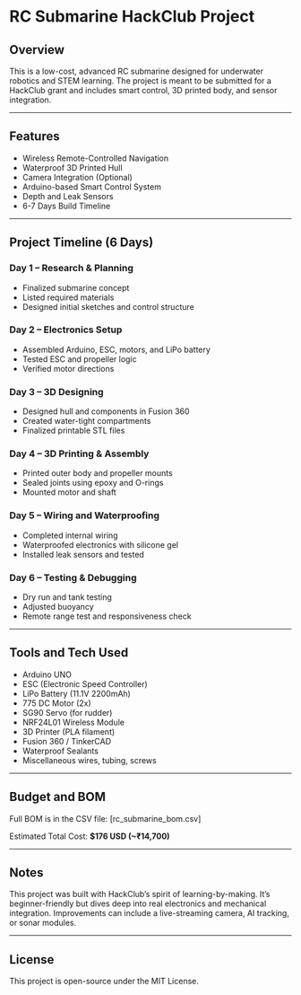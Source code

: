 # RC Submarine HackClub Project

## Overview

This is a low-cost, advanced RC submarine designed for underwater robotics and STEM learning. The project is meant to be submitted for a HackClub grant and includes smart control, 3D printed body, and sensor integration.

---

## Features

- Wireless Remote-Controlled Navigation
- Waterproof 3D Printed Hull
- Camera Integration (Optional)
- Arduino-based Smart Control System
- Depth and Leak Sensors
- 6-7 Days Build Timeline

---

## Project Timeline (6 Days)

### **Day 1 – Research & Planning**
- Finalized submarine concept
- Listed required materials
- Designed initial sketches and control structure

### **Day 2 – Electronics Setup**
- Assembled Arduino, ESC, motors, and LiPo battery
- Tested ESC and propeller logic
- Verified motor directions

### **Day 3 – 3D Designing**
- Designed hull and components in Fusion 360
- Created water-tight compartments
- Finalized printable STL files

### **Day 4 – 3D Printing & Assembly**
- Printed outer body and propeller mounts
- Sealed joints using epoxy and O-rings
- Mounted motor and shaft

### **Day 5 – Wiring and Waterproofing**
- Completed internal wiring
- Waterproofed electronics with silicone gel
- Installed leak sensors and tested

### **Day 6 – Testing & Debugging**
- Dry run and tank testing
- Adjusted buoyancy
- Remote range test and responsiveness check

---

## Tools and Tech Used

- Arduino UNO
- ESC (Electronic Speed Controller)
- LiPo Battery (11.1V 2200mAh)
- 775 DC Motor (2x)
- SG90 Servo (for rudder)
- NRF24L01 Wireless Module
- 3D Printer (PLA filament)
- Fusion 360 / TinkerCAD
- Waterproof Sealants
- Miscellaneous wires, tubing, screws

---

## Budget and BOM

Full BOM is in the CSV file: [rc_submarine_bom.csv]

Estimated Total Cost: **$176 USD (~₹14,700)**

---

## Notes

This project was built with HackClub’s spirit of learning-by-making. It’s beginner-friendly but dives deep into real electronics and mechanical integration. Improvements can include a live-streaming camera, AI tracking, or sonar modules.

---

## License

This project is open-source under the MIT License.
